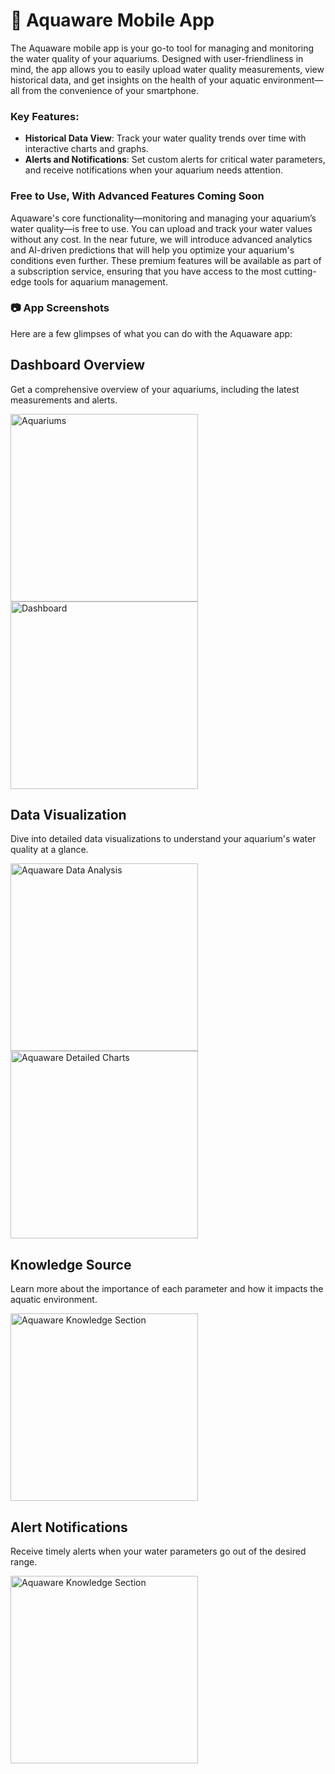 # 📱 Aquaware Mobile App

The Aquaware mobile app is your go-to tool for managing and monitoring the water quality of your aquariums. Designed with user-friendliness in mind, the app allows you to easily upload water quality measurements, view historical data, and get insights on the health of your aquatic environment—all from the convenience of your smartphone.

### Key Features:
- **Historical Data View**: Track your water quality trends over time with interactive charts and graphs.
- **Alerts and Notifications**: Set custom alerts for critical water parameters, and receive notifications when your aquarium needs attention.

### Free to Use, With Advanced Features Coming Soon

Aquaware's core functionality—monitoring and managing your aquarium’s water quality—is free to use. You can upload and track your water values without any cost. In the near future, we will introduce advanced analytics and AI-driven predictions that will help you optimize your aquarium's conditions even further. These premium features will be available as part of a subscription service, ensuring that you have access to the most cutting-edge tools for aquarium management.

### 📷 App Screenshots

Here are a few glimpses of what you can do with the Aquaware app:

## **Dashboard Overview**  

Get a comprehensive overview of your aquariums, including the latest measurements and alerts.

<img src="assets/screenshots/Aquariums.jpeg" alt="Aquariums" width="300"/> <img src="assets/screenshots/Dashboard.jpeg" alt="Dashboard" width="300"/>

## **Data Visualization**  

Dive into detailed data visualizations to understand your aquarium's water quality at a glance.

<img src="assets/screenshots/Aquaware1.jpeg" alt="Aquaware Data Analysis" width="300"/> <img src="assets/screenshots/Aquaware3.jpeg" alt="Aquaware Detailed Charts" width="300"/>

## **Knowledge Source**
   
Learn more about the importance of each parameter and how it impacts the aquatic environment.
    
<img src="assets/screenshots/Aquaware2.jpeg" alt="Aquaware Knowledge Section" width="300"/>

## **Alert Notifications**

Receive timely alerts when your water parameters go out of the desired range.

<img src="assets/screenshots/Alerts.jpeg" alt="Aquaware Knowledge Section" width="300"/>

